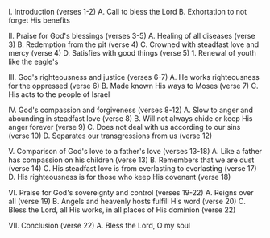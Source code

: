I. Introduction (verses 1-2)
    A. Call to bless the Lord
    B. Exhortation to not forget His benefits

II. Praise for God's blessings (verses 3-5)
    A. Healing of all diseases (verse 3)
    B. Redemption from the pit (verse 4)
    C. Crowned with steadfast love and mercy (verse 4)
    D. Satisfies with good things (verse 5)
        1. Renewal of youth like the eagle's

III. God's righteousness and justice (verses 6-7)
    A. He works righteousness for the oppressed (verse 6)
    B. Made known His ways to Moses (verse 7)
    C. His acts to the people of Israel

IV. God's compassion and forgiveness (verses 8-12)
    A. Slow to anger and abounding in steadfast love (verse 8)
    B. Will not always chide or keep His anger forever (verse 9)
    C. Does not deal with us according to our sins (verse 10)
    D. Separates our transgressions from us (verse 12)

V. Comparison of God's love to a father's love (verses 13-18)
    A. Like a father has compassion on his children (verse 13)
    B. Remembers that we are dust (verse 14)
    C. His steadfast love is from everlasting to everlasting (verse 17)
    D. His righteousness is for those who keep His covenant (verse 18)

VI. Praise for God's sovereignty and control (verses 19-22)
    A. Reigns over all (verse 19)
    B. Angels and heavenly hosts fulfill His word (verse 20)
    C. Bless the Lord, all His works, in all places of His dominion (verse 22)

VII. Conclusion (verse 22)
    A. Bless the Lord, O my soul